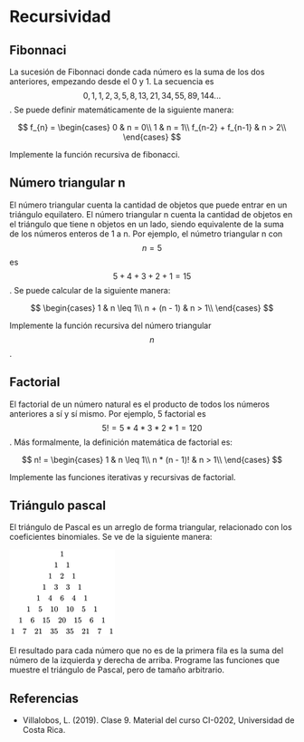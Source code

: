 # Recursividad

## Fibonnaci

La sucesión de Fibonnaci donde cada número es la suma de los dos anteriores, empezando desde el 0 y 1. La secuencia es $$0, 1, 1, 2, 3, 5, 8, 13, 21, 34, 55, 89, 144...$$. Se puede definir matemáticamente de la siguiente manera:

$$
f_{n} =
\begin{cases}
    0 & n = 0\\
    1 & n = 1\\
    f_{n-2} + f_{n-1} & n > 2\\
\end{cases}
$$

Implemente la función recursiva de fibonacci.

## Número triangular n

El número triangular cuenta la cantidad de objetos que puede entrar en un triángulo equilatero. El número triangular n cuenta la cantidad de objetos en el triángulo que tiene n objetos en un lado, siendo equivalente de la suma de los números enteros de 1 a n. Por ejemplo, el númetro triangular n con $$n=5$$ es $$ 5 + 4 + 3 + 2 + 1 = 15$$. Se puede calcular de la siguiente manera:

$$
    \begin{cases}
        1 & n \leq 1\\
        n + (n - 1) & n > 1\\
    \end{cases}
$$

Implemente la función recursiva del número triangular $$n$$.

## Factorial

El factorial de un número natural es el producto de todos los números anteriores a sí y sí mismo. Por ejemplo, 5 factorial es $$5! = 5 * 4 * 3 * 2 * 1 = 120$$. Más formalmente, la definición matemática de factorial es:

$$
  n! =
  \begin{cases}
      1 & n \leq 1\\
      n * (n - 1)! & n > 1\\
  \end{cases}
$$

Implemente las funciones iterativas y recursivas de factorial.

## Triángulo pascal

El triángulo de Pascal es un arreglo de forma triangular, relacionado con los coeficientes binomiales. Se ve de la siguiente manera:

![Pascal](../imgs/pascal.png)

El resultado para cada número que no es de la primera fila es la suma del número de la izquierda y derecha de arriba. Programe las funciones que muestre el triángulo de Pascal, pero de tamaño arbitrario.

## Referencias

- Villalobos, L. (2019). Clase 9. Material del curso CI-0202, Universidad de Costa Rica.
